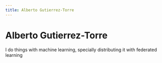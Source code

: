 ```yaml
---
title: Alberto Gutierrez-Torre
---
```


# Alberto Gutierrez-Torre

I do things with machine learning, specially distributing it with federated
learning
